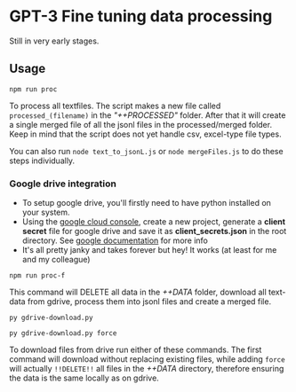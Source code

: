 # GPT-3 Fine tuning data processing

Still in very early stages.

## Usage

````
npm run proc
```` 

To process all textfiles. The script makes a new file called `processed_(filename)` in the *"++PROCESSED"* folder. After that it will create a single merged file of all the jsonl files in the processed/merged folder. Keep in mind that the script does not yet handle csv, excel-type file types.

You can also run `node text_to_jsonL.js` or `node mergeFiles.js` to do these steps individually.

### Google drive integration
- To setup google drive, you'll firstly need to have python installed on your system.
- Using the [google cloud console](https://console.cloud.google.com/), create a new project, generate a **client secret** file for google drive and save it as **client_secrets.json** in the root directory. See [google documentation](https://developers.google.com/workspace/guides/get-started) for more info
- It's all pretty janky and takes forever but hey! It works (at least for me and my colleague)
```` 
npm run proc-f
```` 
This command will DELETE all data in the *++DATA* folder, download all text-data from gdrive, process them into jsonl files and create a merged file.

````
py gdrive-download.py
````
````
py gdrive-download.py force
````
To download files from drive run either of these commands.
The first command will download without replacing existing files, while adding `force` will actually `!!DELETE!!` all files in the *++DATA* directory, therefore ensuring the data is the same locally as on gdrive.



